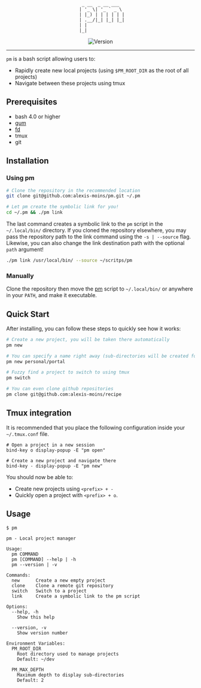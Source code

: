 <div align='center'>

```
                  
                  
  _ __  _ __ ___  
 | '_ \| '_ ` _ \ 
 | |_) | | | | | |
 | .__/|_| |_| |_|
 | |              
 |_|              
```

![Version](https://img.shields.io/badge/version-0.1.0-blue.svg)

</div>

---

`pm` is a bash script allowing users to:
- Rapidly create new local projects (using `$PM_ROOT_DIR` as the root of all projects)
- Navigate between these projects using tmux

## Prerequisites

- bash 4.0 or higher
- [gum](https://github.com/charmbracelet/gum)
- [fd](https://github.com/sharkdp/fd)
- tmux
- git


## Installation

### Using pm

```bash
# Clone the repository in the recommended location
git clone git@github.com:alexis-moins/pm.git ~/.pm

# Let pm create the symbolic link for you!
cd ~/.pm && ./pm link
```

The last command creates a symbolic link to the `pm` script in the `~/.local/bin/` directory. If you cloned the repository elsewhere, you may pass the repository path to the link command using the `-s | --source` flag. Likewise, you can also change the link destination path with the optional `path` argument!
```bash
./pm link /usr/local/bin/ --source ~/scritps/pm
```

### Manually

Clone the repository then move the [pm](pm) script to `~/.local/bin/` or anywhere in your `PATH`, and make it executable.

## Quick Start

After installing, you can follow these steps to quickly see how it works:

```bash
# Create a new project, you will be taken there automatically
pm new

# You can specify a name right away (sub-directories will be created for you)
pm new personal/portal

# Fuzzy find a project to switch to using tmux
pm switch

# You can even clone github repositories
pm clone git@github.com:alexis-moins/recipe
```

## Tmux integration

It is recommended that you place the following configuration inside your `~/.tmux.conf` file.
```
# Open a project in a new session
bind-key o display-popup -E "pm open"

# Create a new project and navigate there
bind-key - display-popup -E "pm new"
```

You should now be able to:
- Create new projects using `<prefix> + -`
- Quickly open a project with `<prefix> + o`.

## Usage

```
$ pm

pm - Local project manager

Usage:
  pm COMMAND
  pm [COMMAND] --help | -h
  pm --version | -v

Commands:
  new      Create a new empty project
  clone    Clone a remote git repository
  switch   Switch to a project
  link     Create a symbolic link to the pm script

Options:
  --help, -h
    Show this help

  --version, -v
    Show version number

Environment Variables:
  PM_ROOT_DIR
    Root directory used to manage projects
    Default: ~/dev

  PM_MAX_DEPTH
    Maximum depth to display sub-directories
    Default: 2
```

